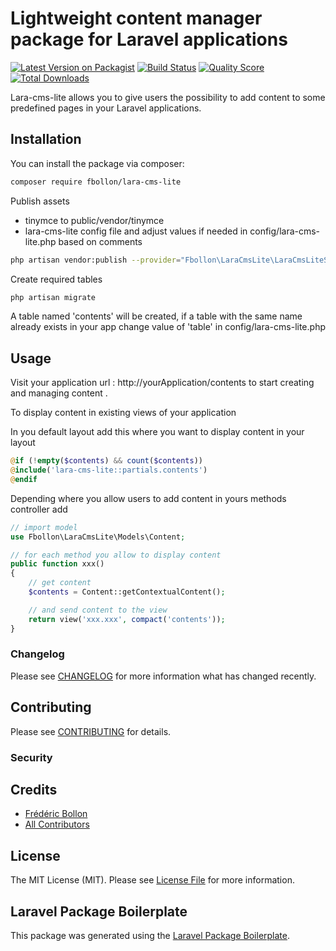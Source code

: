 # Lightweight content manager package for Laravel applications

[![Latest Version on Packagist](https://img.shields.io/packagist/v/fbollon/lara-cms-lite.svg?style=flat-square)](https://packagist.org/packages/fbollon/lara-cms-lite)
[![Build Status](https://img.shields.io/travis/fbollon/lara-cms-lite/master.svg?style=flat-square)](https://travis-ci.org/fbollon/lara-cms-lite)
[![Quality Score](https://img.shields.io/scrutinizer/g/fbollon/lara-cms-lite.svg?style=flat-square)](https://scrutinizer-ci.com/g/fbollon/lara-cms-lite)
[![Total Downloads](https://img.shields.io/packagist/dt/fbollon/lara-cms-lite.svg?style=flat-square)](https://packagist.org/packages/fbollon/lara-cms-lite)


Lara-cms-lite allows you to give users the possibility to add content to some predefined pages in your Laravel applications.

## Installation

You can install the package via composer:

```bash
composer require fbollon/lara-cms-lite
```

Publish assets
* tinymce to public/vendor/tinymce 
* lara-cms-lite config file and adjust values if needed in config/lara-cms-lite.php based on comments


```bash
php artisan vendor:publish --provider="Fbollon\LaraCmsLite\LaraCmsLiteServiceProvider"
```

Create required tables

```bash
php artisan migrate
```
A table named 'contents' will be created, if a table with the same name already exists in your app change value of 'table' in config/lara-cms-lite.php



## Usage

Visit your application url : http://yourApplication/contents to start creating and managing content .

To display content in existing views of your application 

In you default layout add this where you want to display content in your layout

``` php
@if (!empty($contents) && count($contents))
@include('lara-cms-lite::partials.contents')
@endif

```
Depending where you allow users to add content in yours methods controller add 

``` php
// import model 
use Fbollon\LaraCmsLite\Models\Content;
```

``` php
// for each method you allow to display content
public function xxx()
{
    // get content 
    $contents = Content::getContextualContent();

    // and send content to the view
    return view('xxx.xxx', compact('contents'));
}
```        

### Changelog

Please see [CHANGELOG](CHANGELOG.md) for more information what has changed recently.

## Contributing

Please see [CONTRIBUTING](CONTRIBUTING.md) for details.

### Security


## Credits

- [Frédéric Bollon](https://github.com/fbollon)
- [All Contributors](../../contributors)

## License

The MIT License (MIT). Please see [License File](LICENSE.md) for more information.

## Laravel Package Boilerplate

This package was generated using the [Laravel Package Boilerplate](https://laravelpackageboilerplate.com).